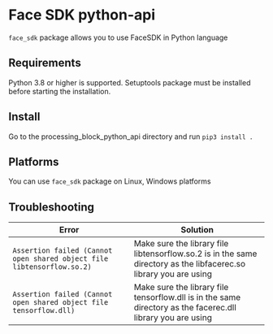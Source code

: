 # Face SDK python-api
`face_sdk` package allows you to use FaceSDK in Python language

## Requirements
Python 3.8 or higher is supported. Setuptools package must be installed before starting the installation.

## Install
Go to the processing_block_python_api directory and run `pip3 install .`

## Platforms
You can use `face_sdk` package on Linux, Windows platforms

## Troubleshooting

| Error | Solution |
| ----- | -------- |
| `Assertion failed (Cannot open shared object file libtensorflow.so.2)` | Make sure the library file libtensorflow.so.2 is in the same directory as the libfacerec.so library you are using |
| `Assertion failed (Cannot open shared object file tensorflow.dll)` | Make sure the library file tensorflow.dll is in the same directory as the facerec.dll library you are using |
